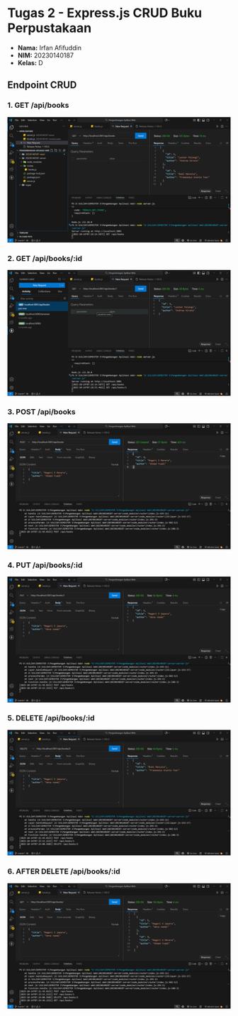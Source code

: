 # Tugas 2 - Express.js CRUD Buku Perpustakaan

- **Nama:** Irfan Afifuddin
- **NIM:** 20230140187
- **Kelas:** D
## Endpoint CRUD

### 1. GET /api/books
![GET](./screenshot/READ.png)

### 2. GET /api/books/:id
![GET ID](./screenshot/READ%20BY%20ID.png)

### 3. POST /api/books
![POST](screenshot/POST.png)

### 4. PUT /api/books/:id
![PUT](screenshot/PUT.png)

### 5. DELETE /api/books/:id
![DELETE](screenshot/DELETE.png)

### 6.  AFTER DELETE /api/books/:id
![DELETE](screenshot/AFTER%20DELETE.png)